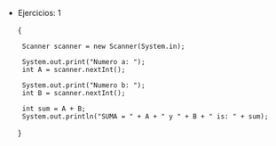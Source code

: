 - Ejercicios: 1

    {

        Scanner scanner = new Scanner(System.in);

        System.out.print("Numero a: ");
        int A = scanner.nextInt();

        System.out.print("Numero b: ");
        int B = scanner.nextInt();

        int sum = A + B;
        System.out.println("SUMA = " + A + " y " + B + " is: " + sum);

        
    }